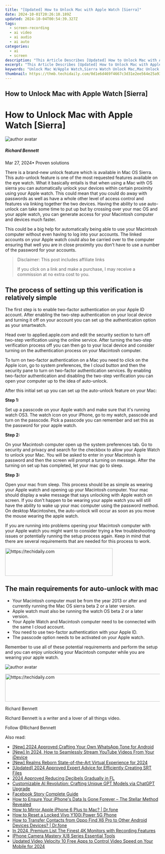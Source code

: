 ```yaml
---
title: "[Updated] How to Unlock Mac with Apple Watch [Sierra]"
date: 2024-10-01T20:26:10.189Z
updated: 2024-10-04T00:54:39.327Z
tags: 
  - screen-recording
  - ai video
  - ai audio
  - ai auto
categories: 
  - ai
  - screen
description: "This Article Describes [Updated] How to Unlock Mac with Apple Watch [Sierra]"
excerpt: "This Article Describes [Updated] How to Unlock Mac with Apple Watch [Sierra]"
keywords: "Unlock Mac W/Apple Watch,Sierra Watch Unlock Mac,Mac Unlock via Apple Watch,Unlock Mac W/iOS Device,Apple Watch for Mac Access,Use Apple Watch to Unlock Mac,Unlocking Mac with Watch OS Sierra"
thumbnail: https://thmb.techidaily.com/0d1e6d469f4667c3d31e2ee564e25a93a1f4e0a1835558608501c466657ed85d.png
---
```


## How to Unlock Mac with Apple Watch [Sierra]

# How to Unlock Mac with Apple Watch \[Sierra\]

![author avatar](https://images.wondershare.com/filmora/article-images/richard-bennett.jpg)

##### Richard Bennett

 Mar 27, 2024• Proven solutions

There is a brand-new unlock feature which is available in Mac OS Sierra. This auto-unlock feature is one of the most requested features available on the eye watch. What it basically entails is that when using a Mac with OS sierra you can automatically unlock your devices within certain proximity using your Apple watch. This could mean that you could do away with passwords as well as have a whole other level of access control and features via linking together the two devices. Having the ability to use auto-unlock can take some time to put up but by crossing over your mac OS and your apple watch, you can generate access for your Macintosh computer and devices much faster.

This could be a big help for automatically being able to use your Macintosh computer without even having to log into your accounts. The linked accounts on your Apple watch could also be carried over to the computer ensuring that well you are in close proximity you don't have to use a number of the password for your accounts.

>  Disclaimer: This post includes affiliate links
>
>  If you click on a link and make a purchase, I may receive a commission at no extra cost to you.
>

## The process of setting up this verification is relatively simple

The first step is to enable two-factor authentication on your Apple ID account. After enabling the two-step authentication on your local device and turning it off on your account you can set up the authentication option as your smartwatch.

Head over to applied.apple.com and edit the security section to turn off two-step verification using the online service. After turning the two-step verification process off you can then go to your local device and consider turning on the authentication process on your Macintosh computer.

To turn on two-factor authentication on a Mac you need to click on the Apple icon, go to system preferences, the I cloud button and then the security pane to turn on two-factor authentication services. By enabling two-factor authentication and disabling the two-step verification you can open your computer up to the idea of auto-unlock.

After this initial set up you can set up the auto-unlock feature on your Mac:

**Step 1:**

Set up a passcode on your Apple watch and make sure that it's running watch OS3\. The watch icon on your iPhone, go to my watch, passcode and turn on the passcode. Pick a passcode you can remember and set this as the password for your apple watch.

**Step 2:**

On your Macintosh computer open up the system preferences tab. Go to security and privacy and search for the checkbox to allow your Apple Watch to unlock your Mac. You will be asked to enter in your Macintosh is password and then the screen will prompt a turning on message. After the turning on set up has completed, let your mac go to sleep.

**Step 3:**

Open your mac from sleep. This process should be as simple as wearing your Apple watch and opening up your Macintosh computer. Your mac should display a wake message that says unlocking with Apple watch on screen. If you don't happen to be wearing your apple watch you will still have the ability to wake up your mac computer using the password method. On desktop Macintoshes, the auto-unlock will occur as soon as you move the mouse wearing the apple watch.

If you are running into problems opening your Macintosh computer with your Apple watch you might want to consider trying a few troubleshooting issues or potentially running the setup process again. Keep in mind that there are several requirements that are needed for this process to work.

<!-- affiliate ads begin -->
<a href="https://unicoeye.pxf.io/c/5597632/2148771/18498" target="_top" id="2148771">
  <img src="//a.impactradius-go.com/display-ad/18498-2148771" border="0" alt="https://techidaily.com" width="350" height="90"/>
</a>
<img height="0" width="0" src="https://unicoeye.pxf.io/i/5597632/2148771/18498" style="position:absolute;visibility:hidden;" border="0" />
<!-- affiliate ads end -->

## The main requirements for auto-unlock with mac

* Your Macintosh computer must be from the year 2013 or after and currently running the Mac OS sierra beta 2 or a later version.
* Apple watch must also be running the watch OS beta 2 or a later version.
* Your Apple Watch and Macintosh computer need to be connected with the same I cloud account.
* You need to use two-factor authentication with your Apple ID.
* The passcode option needs to be activated on your Apple watch.

Remember to use all of these potential requirements and perform the setup and you can enjoy unlocking your Macintosh computer while you are wearing your apple watch.

![author avatar](https://images.wondershare.com/filmora/article-images/richard-bennett.jpg)

<!-- affiliate ads begin -->
<a href="https://wigfever.sjv.io/c/5597632/2014851/22899" target="_top" id="2014851">
  <img src="//a.impactradius-go.com/display-ad/22899-2014851" border="0" alt="https://techidaily.com" width="728" height="90"/>
</a>
<img height="0" width="0" src="https://wigfever.sjv.io/i/5597632/2014851/22899" style="position:absolute;visibility:hidden;" border="0" />
<!-- affiliate ads end -->

Richard Bennett

Richard Bennett is a writer and a lover of all things video.

Follow @Richard Bennett


<ins class="adsbygoogle"
     style="display:block"
     data-ad-format="autorelaxed"
     data-ad-client="ca-pub-7571918770474297"
     data-ad-slot="1223367746"></ins>



<ins class="adsbygoogle"
     style="display:block"
     data-ad-client="ca-pub-7571918770474297"
     data-ad-slot="8358498916"
     data-ad-format="auto"
     data-full-width-responsive="true"></ins>


<span class="atpl-alsoreadstyle">Also read:</span>
<div><ul>
<li><a href="https://fox-boxes.techidaily.com/new-2024-approved-crafting-your-own-whatsapp-tone-for-android/"><u>[New] 2024 Approved Crafting Your Own WhatsApp Tone for Android</u></a></li>
<li><a href="https://eaxpv-info.techidaily.com/new-in-2024-how-to-seamlessly-stream-youtube-videos-from-your-idevice/"><u>[New] In 2024, How to Seamlessly Stream YouTube Videos From Your iDevice</u></a></li>
<li><a href="https://fox-boxes.techidaily.com/new-realms-reborn-state-of-the-art-virtual-experience-for-2024/"><u>[New] Realms Reborn State-of-the-Art Virtual Experience for 2024</u></a></li>
<li><a href="https://fox-boxes.techidaily.com/updated-2024-approved-expert-advice-for-efficiently-creating-srt-files/"><u>[Updated] 2024 Approved Expert Advice for Efficiently Creating SRT Files</u></a></li>
<li><a href="https://fox-boxes.techidaily.com/2024-approved-reducing-decibels-gradually-in-fl/"><u>2024 Approved Reducing Decibels Gradually in FL</u></a></li>
<li><a href="https://tech-hub.techidaily.com/customizable-ai-revolution-crafting-unique-gpt-models-via-chatgpt-upgrade/"><u>Customizable AI Revolution: Crafting Unique GPT Models via ChatGPT Upgrade</u></a></li>
<li><a href="https://facebook-video-content.techidaily.com/facebook-story-complete-guide/"><u>Facebook Story Complete Guide</u></a></li>
<li><a href="https://data-safeguard.techidaily.com/how-to-ensure-your-iphones-data-is-gone-forever-the-stellar-method-revealed/"><u>How to Ensure Your iPhone's Data Is Gone Forever – The Stellar Method Revealed</u></a></li>
<li><a href="https://screen-mirror.techidaily.com/how-to-mirror-apple-iphone-6-plus-to-mac-drfone-by-drfone-ios/"><u>How to Mirror Apple iPhone 6 Plus to Mac? | Dr.fone</u></a></li>
<li><a href="https://unlock-android.techidaily.com/how-to-reset-a-locked-vivo-y100i-power-5g-phone-by-drfone-android/"><u>How to Reset a Locked Vivo Y100i Power 5G Phone</u></a></li>
<li><a href="https://blog-min.techidaily.com/how-to-transfer-contacts-from-oppo-find-x6-pro-to-other-android-devices-devices-drfone-by-drfone-transfer-from-android-transfer-from-android/"><u>How to Transfer Contacts from Oppo Find X6 Pro to Other Android Devices Devices? | Dr.fone</u></a></li>
<li><a href="https://desktop-recording.techidaily.com/in-2024-premium-list-the-finest-4k-monitors-with-recording-features/"><u>In 2024, Premium List The Finest 4K Monitors with Recording Features</u></a></li>
<li><a href="https://fox-boxes.techidaily.com/iphone-camera-mastery-x8-series-essential-tools/"><u>IPhone Camera Mastery X/8 Series Essential Tools</u></a></li>
<li><a href="https://video-content-creator.techidaily.com/updated-video-velocity-10-free-apps-to-control-video-speed-on-your-mobile-for-2024/"><u>Updated Video Velocity 10 Free Apps to Control Video Speed on Your Mobile for 2024</u></a></li>
</ul></div>

